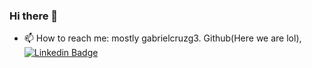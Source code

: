 ### Hi there 👋

<!--
**gabrielcruzg3/gabrielcruzg3** is a ✨ _special_ ✨ repository because its `README.md` (this file) appears on your GitHub profile.

Here are some ideas to get you started:

- 🔭 I’m currently working on ...
- 🌱 I’m currently learning ...
- 👯 I’m looking to collaborate on ...
- 🤔 I’m looking for help with ...
- 💬 Ask me about ... -->
- 📫 How to reach me: mostly gabrielcruzg3. Github(Here we are lol), [![Linkedin Badge](https://img.shields.io/badge/-LinkedIn-blue?style=flat-square&logo=Linkedin&logoColor=white&link=https://www.linkedin.com/in/gabrielcruzg3/)](https://www.linkedin.com/in/gabrielcruzg3/)
<!--
-
- 😄 Pronouns: ...
- ⚡ Fun fact: ...
-->
